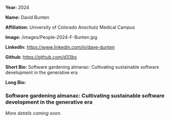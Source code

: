 **Year:** 2024

**Name:** David Bunten

**Affiliation:** University of Colorado Anschutz Medical Campus

**Image:** /images/People-2024-F-Bunten.jpg

**LinkedIn:** https://www.linkedin.com/in/dave-dunten

**Github:** https://github.com/d33bs

**Short Bio:** Software gardening almanac: Cultivating sustainable software development in the generative era

**Long Bio:**

### Software gardening almanac: Cultivating sustainable software development in the generative era

*More details coming soon.*
